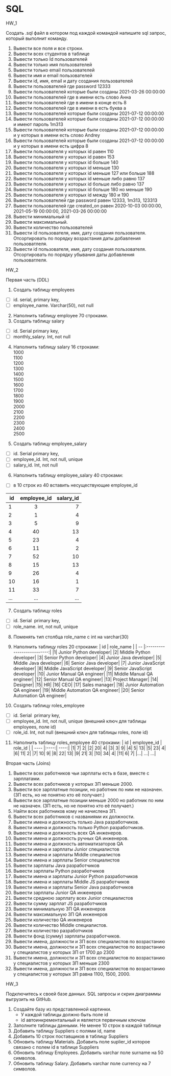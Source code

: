 # SQL

HW_1

Создать .sql файл в котором под каждой командой напишите sql запрос, который выполнит команду.

 1. Вывести все поля и все строки.
 2. Вывести всех студентов в таблице
 3. Вывести только Id пользователей
 4. Вывести только имя пользователей
 5. Вывести только email пользователей
 6. Вывести имя и email пользователей
 7. Вывести id, имя, email и дату создания пользователей
 8. Вывести пользователей где password 12333
 9. Вывести пользователей которые были созданы 2021-03-26 00:00:00
 10. Вывести пользователей где в имени есть слово Анна
 11. Вывести пользователей где в имени в конце есть 8
 12. Вывести пользователей где в имени в есть буква а
 13. Вывести пользователей которые были созданы 2021-07-12 00:00:00
 14. Вывести пользователей которые были созданы 2021-07-12 00:00:00 и имеют пароль 1m313
 15. Вывести пользователей которые были созданы 2021-07-12 00:00:00 и у которых в имени есть слово Andrey
 16. Вывести пользователей которые были созданы 2021-07-12 00:00:00 и у которых в имени есть цифра 8
 17. Вывести пользователя у которых id равен 110
 18. Вывести пользователя у которых id равен 153
 19. Вывести пользователя у которых id больше 140
 20. Вывести пользователя у которых id меньше 130
 21. Вывести пользователя у которых id меньше 127 или больше 188
 22. Вывести пользователя у которых id меньше либо равно 137
 23. Вывести пользователя у которых id больше либо равно 137
 24. Вывести пользователя у которых id больше 180 но меньше 190
 25. Вывести пользователя у которых id между 180 и 190
 26. Вывести пользователей где password равен 12333, 1m313, 123313
 27. Вывести пользователей где created_on равен 2020-10-03 00:00:00, 2021-05-19 00:00:00, 2021-03-26 00:00:00
 28. Вывести минимальный id 
 29. Вывести максимальный.
 30. Вывести количество пользователей
 31. Вывести id пользователя, имя, дату создания пользователя. Отсортировать по порядку возрастания даты добавления пользоватлеля.
 32. Вывести id пользователя, имя, дату создания пользователя. Отсортировать по порядку убывания даты добавления пользоватлеля.
 
HW_2
 
Первая часть (DDL)
 
1.	Создать таблицу employees
- [ ] id. serial,  primary key,
- [ ] employee_name. Varchar(50), not null
2.	Наполнить таблицу employee 70 строками.
3.	Создать таблицу salary 
- [ ] id. Serial  primary key,
- [ ] monthly_salary. Int, not null
4.	Наполнить таблицу salary 16 строками:\
 1000\
 1100\
 1200\
 1300\
 1400\
 1500\
 1600\
 1700\
 1800\
 1900\
 2000\
 2100\
 2200\
 2300\
 2400\
 2500

5.	Создать таблицу employee_salary 
- [ ] id. Serial  primary key,
- [ ] employee_id. Int, not null, unique
- [ ] salary_id. Int, not null
6.	Наполнить таблицу employee_salary 40 строками:
- [ ] в 10 строк из 40 вставить несуществующие employee_id

| id | employee_id | salary_id |
| ---- |:----:| ----:|
|1|	     3|	      7|
|2|	     1|	      4|
|3|	     5|       9|
|4|	     40|	    13|
|5|	     23|	    4|
|6|	     11|	    2|
|7|	     52|	    10|
|8|	     15|	    13|
|9|	     26|	    4|
|10|     16|	    1|
|11|	   33|	    7|
|...|	   ...|	   ...|

7. Создать таблицу roles
- [ ] id. Serial  primary key,
- [ ] role_name. int, not null, unique

8. Поменять тип столбца role_name с int на varchar(30)

9. Наполнить таблицу roles 20 строками:
| id | role_name |
| -- |:--------------------------:|
|1|	   Junior Python developer|
|2|	   Middle Python developer|
|3|	   Senior Python developer|
|4|	   Junior Java developer|
|5|	   Middle Java developer|
|6|	   Senior Java developer|
|7|	   Junior JavaScript developer|
|8|	   Middle JavaScript developer|
|9|	   Senior JavaScript developer|
|10|	  Junior Manual QA engineer|
|11|	  Middle Manual QA engineer|
|12|	  Senior Manual QA engineer|
|13|	  Project Manager|
|14|	  Designer|
|15|	  HR|
|16|	  CEO|
|17|	  Sales manager|
|18|	  Junior Automation QA engineer|
|19|	  Middle Automation QA engineer|
|20|	  Senior Automation QA engineer|

10. Создать таблицу roles_employee
- [ ] id. Serial  primary key,
- [ ] employee_id. Int, not null, unique (внешний ключ для таблицы employees, поле id)
- [ ] role_id. Int, not null (внешний ключ для таблицы roles, поле id)

11. Наполнить таблицу roles_employee 40 строками:
| id | employee_id | role_id |
| ---- |:----:| ----:|
|1|	     7|	      2|
|2|	     20|	     4|
|3|	     3|	      9|
|4|	     5|	      13|
|5|	     23|	     4|
|6|	     11|	     2|
|7|	     10|	     9|
|8|	     22|	     13|
|9|	     21|	     3|
|10|	    34|	     4|
|11|	    6|	      7|
|...|	   ...|	   ...|

Вторая часть (Joins)

 1. Вывести всех работников чьи зарплаты есть в базе, вместе с зарплатами.
 2. Вывести всех работников у которых ЗП меньше 2000.
 3. Вывести все зарплатные позиции, но работник по ним не назначен. (ЗП есть, но не понятно кто её получает.)
 4. Вывести все зарплатные позиции  меньше 2000 но работник по ним не назначен. (ЗП есть, но не понятно кто её получает.)
 5. Найти всех работников кому не начислена ЗП.
 6. Вывести всех работников с названиями их должности.
 7. Вывести имена и должность только Java разработчиков.
 8. Вывести имена и должность только Python разработчиков.
 9. Вывести имена и должность всех QA инженеров.
 10. Вывести имена и должность ручных QA инженеров.
 11. Вывести имена и должность автоматизаторов QA
 12. Вывести имена и зарплаты Junior специалистов
 13. Вывести имена и зарплаты Middle специалистов
 14. Вывести имена и зарплаты Senior специалистов
 15. Вывести зарплаты Java разработчиков
 16. Вывести зарплаты Python разработчиков
 17. Вывести имена и зарплаты Junior Python разработчиков
 18. Вывести имена и зарплаты Middle JS разработчиков
 19. Вывести имена и зарплаты Senior Java разработчиков
 20. Вывести зарплаты Junior QA инженеров
 21. Вывести среднюю зарплату всех Junior специалистов
 22. Вывести сумму зарплат JS разработчиков
 23. Вывести минимальную ЗП QA инженеров
 24. Вывести максимальную ЗП QA инженеров
 25. Вывести количество QA инженеров
 26. Вывести количество Middle специалистов.
 27. Вывести количество разработчиков
 28. Вывести фонд (сумму) зарплаты разработчиков.
 29. Вывести имена, должности и ЗП всех специалистов по возрастанию
 30. Вывести имена, должности и ЗП всех специалистов по возрастанию у специалистов у которых ЗП от 1700 до 2300
 31. Вывести имена, должности и ЗП всех специалистов по возрастанию у специалистов у которых ЗП меньше 2300
 32. Вывести имена, должности и ЗП всех специалистов по возрастанию у специалистов у которых ЗП равна 1100, 1500, 2000.
 
HW_3

Подключитесь к своей базе данных.
SQL запросы и скрин диаграммы выгрузить на GitHub.

 1. Создайте базу из представленной картинки.
      - У каждой таблицы должно быть поле id
      - id автоинкрементальный и является первичным ключом
 2. Заполните таблицы данными. Не менее 10 строк в каждой таблице
 3. Добавить таблицу Suppliers с полями id, name
 4. Добавить 10 строк поставщиков в таблицу Suppliers
 5. Обновить таблицу Materials. Добавить поле suplier_id которое связано с полем id в таблице Suppliers
 6. Обновить таблицу Employees. Добавить varchar поле surname на 50 символов.
 7. Обновить таблицу Salary. Добавить varchar поле currency на 7 символов.
